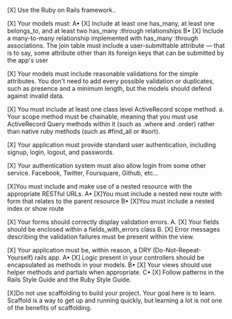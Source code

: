 [X] Use the Ruby on Rails framework..

[X] Your models must:
    A• [X] Include at least one has_many, at least one belongs_to, and at least two has_many :through relationships
    B• [X] Include a many-to-many relationship implemented with has_many :through associations. The join table must include a user-submittable attribute — that is to say, some attribute other than its foreign keys that can be submitted by the app's user

[X] Your models must include reasonable validations for the simple attributes. You don't need to add every possible validation or duplicates, such as presence and a minimum length, but the models should defend against invalid data.

[X] You must include at least one class level ActiveRecord scope method. a. Your scope method must be chainable, meaning that you must use ActiveRecord Query methods within it (such as .where and .order) rather than native ruby methods (such as #find_all or #sort).

[X] Your application must provide standard user authentication, including signup, login, logout, and passwords.

[X] Your authentication system must also allow login from some other service. Facebook, Twitter, Foursquare, Github, etc...


[X]You must include and make use of a nested resource with the appropriate RESTful URLs.
    A• [X]You must include a nested new route with form that relates to the parent resource
    B• [X]You must include a nested index or show route

[X] Your forms should correctly display validation errors.
    A. [X] Your fields should be enclosed within a fields_with_errors class
    B. [X] Error messages describing the validation failures must be present within the view.

[X] Your application must be, within reason, a DRY (Do-Not-Repeat-Yourself) rails app.
    A• [X] Logic present in your controllers should be encapsulated as methods in your models.
    B• [X] Your views should use helper methods and partials when appropriate.
    C• [X] Follow patterns in the Rails Style Guide and the Ruby Style Guide.

[X]Do not use scaffolding to build your project. Your goal here is to learn. Scaffold is a way to get up and running quickly, but learning a lot is not one of the benefits of scaffolding.

